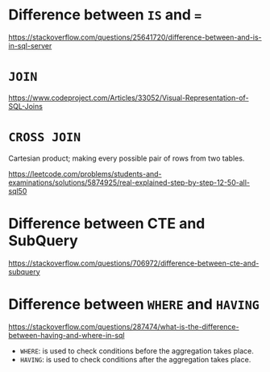 # Difference between `IS` and `=`

https://stackoverflow.com/questions/25641720/difference-between-and-is-in-sql-server


# `JOIN`

https://www.codeproject.com/Articles/33052/Visual-Representation-of-SQL-Joins


# `CROSS JOIN`

Cartesian product; making every possible pair of rows from two tables.

https://leetcode.com/problems/students-and-examinations/solutions/5874925/real-explained-step-by-step-12-50-all-sql50


# Difference between **CTE** and **SubQuery**

https://stackoverflow.com/questions/706972/difference-between-cte-and-subquery


# Difference between `WHERE` and `HAVING`

https://stackoverflow.com/questions/287474/what-is-the-difference-between-having-and-where-in-sql

- `WHERE`: is used to check conditions before the aggregation takes place.
- `HAVING`: is used to check conditions after the aggregation takes place.

